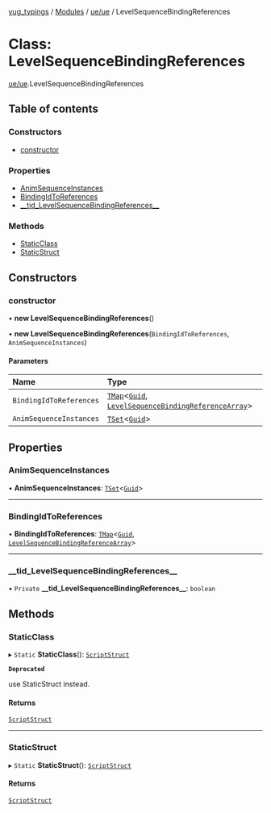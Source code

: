 [yug_typings](../README.md) / [Modules](../modules.md) / [ue/ue](../modules/ue_ue.md) / LevelSequenceBindingReferences

# Class: LevelSequenceBindingReferences

[ue/ue](../modules/ue_ue.md).LevelSequenceBindingReferences

## Table of contents

### Constructors

- [constructor](ue_ue.LevelSequenceBindingReferences.md#constructor)

### Properties

- [AnimSequenceInstances](ue_ue.LevelSequenceBindingReferences.md#animsequenceinstances)
- [BindingIdToReferences](ue_ue.LevelSequenceBindingReferences.md#bindingidtoreferences)
- [\_\_tid\_LevelSequenceBindingReferences\_\_](ue_ue.LevelSequenceBindingReferences.md#__tid_levelsequencebindingreferences__)

### Methods

- [StaticClass](ue_ue.LevelSequenceBindingReferences.md#staticclass)
- [StaticStruct](ue_ue.LevelSequenceBindingReferences.md#staticstruct)

## Constructors

### constructor

• **new LevelSequenceBindingReferences**()

• **new LevelSequenceBindingReferences**(`BindingIdToReferences`, `AnimSequenceInstances`)

#### Parameters

| Name | Type |
| :------ | :------ |
| `BindingIdToReferences` | [`TMap`](../interfaces/ue_puerts.TMap.md)<[`Guid`](ue_ue_s.Guid.md), [`LevelSequenceBindingReferenceArray`](ue_ue.LevelSequenceBindingReferenceArray.md)\> |
| `AnimSequenceInstances` | [`TSet`](../interfaces/ue_puerts.TSet.md)<[`Guid`](ue_ue_s.Guid.md)\> |

## Properties

### AnimSequenceInstances

• **AnimSequenceInstances**: [`TSet`](../interfaces/ue_puerts.TSet.md)<[`Guid`](ue_ue_s.Guid.md)\>

___

### BindingIdToReferences

• **BindingIdToReferences**: [`TMap`](../interfaces/ue_puerts.TMap.md)<[`Guid`](ue_ue_s.Guid.md), [`LevelSequenceBindingReferenceArray`](ue_ue.LevelSequenceBindingReferenceArray.md)\>

___

### \_\_tid\_LevelSequenceBindingReferences\_\_

• `Private` **\_\_tid\_LevelSequenceBindingReferences\_\_**: `boolean`

## Methods

### StaticClass

▸ `Static` **StaticClass**(): [`ScriptStruct`](ue_ue.ScriptStruct.md)

**`Deprecated`**

use StaticStruct instead.

#### Returns

[`ScriptStruct`](ue_ue.ScriptStruct.md)

___

### StaticStruct

▸ `Static` **StaticStruct**(): [`ScriptStruct`](ue_ue.ScriptStruct.md)

#### Returns

[`ScriptStruct`](ue_ue.ScriptStruct.md)
